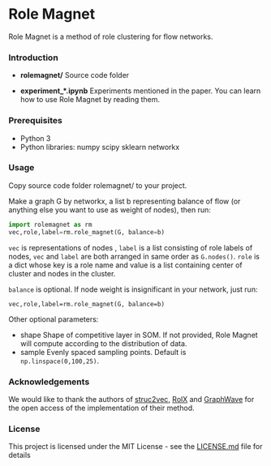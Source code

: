 # Role Magnet

Role Magnet is a method of  role clustering for flow networks.

### Introduction

- **rolemagnet/**	Source code folder

- **experiment_*.ipynb**	Experiments mentioned in the paper. You can learn how to use Role Magnet by reading them.

### Prerequisites

- Python 3
- Python libraries: numpy  scipy  sklearn  networkx

### Usage

Copy source code folder rolemagnet/  to your project.

Make a graph G by networkx, a list b representing balance of flow (or anything else you want to use as weight of nodes), then run:

```python
import rolemagnet as rm
vec,role,label=rm.role_magnet(G, balance=b)
```

`vec` is representations of nodes , `label` is a list consisting of role labels of nodes, `vec` and `label` are both arranged in same order as `G.nodes()`. `role` is a dict whose key is a role name and value is a list containing center of cluster and nodes in the cluster. 

`balance` is optional. If node weight is insignificant in your network,  just run:

```pyth
vec,role,label=rm.role_magnet(G, balance=b)
```

Other optional parameters:

- shape	  Shape of competitive layer in SOM. If not provided, Role Magnet will compute according to the 				 distribution of data.
- sample    Evenly spaced sampling points. Default is `np.linspace(0,100,25)`.

### Acknowledgements

We would like to thank the authors of [struc2vec](https://github.com/leoribeiro/struc2vec), [RolX](https://github.com/Lab41/Circulo/blob/master/circulo/algorithms/rolx.py) and [GraphWave](https://github.com/snap-stanford/graphwave)  for the open access of the implementation of their method.

### License

This project is licensed under the MIT License - see the [LICENSE.md](https://github.com/Tirami-su/rolemagnet/blob/master/README.md) file for details


